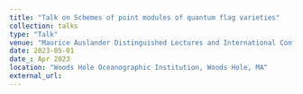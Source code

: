 ```yaml
---
title: "Talk on Schemes of point modules of quantum flag varieties"
collection: talks
type: "Talk"
venue: "Maurice Auslander Distinguished Lectures and International Conference"
date: 2023-05-01
date_: Apr 2023
location: "Woods Hole Oceanographic Institution, Woods Hole, MA"
external_url: 
---
```

